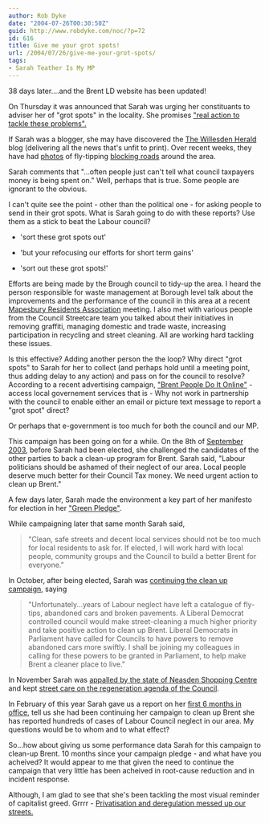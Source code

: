 ```yaml
---
author: Rob Dyke
date: "2004-07-26T00:30:50Z"
guid: http://www.robdyke.com/noc/?p=72
id: 616
title: Give me your grot spots!
url: /2004/07/26/give-me-your-grot-spots/
tags:
- Sarah Teather Is My MP
---
```

38 days later....and the Brent LD website has been updated!

On Thursday it was announced that Sarah was urging her constituants to adviser her of "grot spots" in the locality. She promises ["real action to tackle these problems".](http://www.sarahteather.libdems.org.uk/news/143.html?PHPSESSID=e483503599e4dbfa4513fc89d83bdac9)

If Sarah was a blogger, she may have discovered the [The Willesden Herald](http://willesdenherald.blogspot.com/) blog (delivering all the news that's unfit to print). Over recent weeks, they have had [photos](http://willesdenherald.blogspot.com/2004_06_01_willesdenherald_archive.html#108741674224805711) of fly-tipping [blocking roads](http://willesdenherald.blogspot.com/2004_07_01_willesdenherald_archive.html#108983787460032789) around the area.

Sarah comments that "...often people just can't tell what council taxpayers money is being spent on." Well, perhaps that is true. Some people are ignorant to the obvious. 

I can't quite see the point - other than the political one - for asking people to send in their grot spots. What is Sarah going to do with these reports? Use them as a stick to beat the Labour council?

- 'sort these grot spots out'
  
- 'but your refocusing our efforts for short term gains'
  
- 'sort out these grot spots!'

Efforts are being made by the Brough council to tidy-up the area. I heard the person responsible for waste management at Borough level talk about the improvements and the performance of the council in this area at a recent [Mapesbury Residents Association](http://www.brentbrain.org.uk/brain/webpages.nsf/0/3B76B32C416B5CC9802566E0005C7FF0?OpenDocument&page=1&Z=1) meeting. I also met with various people from the Council Streetcare team you talked about their initiatives in removing graffiti, managing domestic and trade waste, increasing participation in recycling and street cleaning. All are working hard tackling these issues.

Is this effective? Adding another person the the loop? Why direct "grot spots" to Sarah for her to collect (and perhaps hold until a meeting point, thus adding delay to any action) and pass on for the council to resolve? According to a recent advertising campaign, ["Brent People Do It Online"](http://www.brent.gov.uk/news.nsf/24878f4b00d4f0f68025663c006c7944/85a1542c6b58f27b80256cf6005bcff3!OpenDocument) - access local governement services that is - Why not work in partnership with the council to enable either an email or picture text message to report a "grot spot" direct?

Or perhaps that e-government is too much for both the council and our MP.

This campaign has been going on for a while. On the 8th of [September 2003](http://www.sarahteather.libdems.org.uk/news/46.html), before Sarah had been elected, she challenged the candidates of the other parties to back a clean-up program for Brent. Sarah said, "Labour politicians should be ashamed of their neglect of our area. Local people deserve much better for their Council Tax money. We need urgent action to clean up Brent."

A few days later, Sarah made the environment a key part of her manifesto for election in her ["Green Pledge"](http://www.sarahteather.libdems.org.uk/news/51.html).

While campaigning later that same month Sarah said,

> "Clean, safe streets and decent local services should not be too much for local residents to ask for. If elected, I will work hard with local people, community groups and the Council to build a better Brent for everyone."

In October, after being elected, Sarah was [continuing the clean up campaign,](http://www.sarahteather.libdems.org.uk/news/68.html) saying

> "Unfortunately...years of Labour neglect have left a catalogue of fly-tips, abandoned cars and broken pavements. A Liberal Democrat controlled council would make street-cleaning a much higher priority and take positive action to clean up Brent. Liberal Democrats in Parliament have called for Councils to have powers to remove abandoned cars more swiftly. I shall be joining my colleagues in calling for these powers to be granted in Parliament, to help make Brent a cleaner place to live."

In November Sarah was [appalled by the state of Neasden Shopping Centre](http://www.sarahteather.libdems.org.uk/news/64.html) and kept [street care on the regeneration agenda of the Council](http://www.sarahteather.libdems.org.uk/news/75.html).

In February of this year Sarah gave us a report on her [first 6 months in office](http://www.sarahteather.libdems.org.uk/news/113.html), tell us she had been continuing her campaign to clean up Brent she has reported hundreds of cases of Labour Council neglect in our area. My questions would be to whom and to what effect?

So...how about giving us some performance data Sarah for this campaign to clean-up Brent. 10 months since your campaign pledge - and what have you acheived? It would appear to me that given the need to continue the campaign that very little has been acheived in root-cause reduction and in incident response.

Although, I am glad to see that she's been tackling the most visual reminder of capitalist greed. Grrrr - [Privatisation and deregulation messed up our streets.](http://www.sarahteather.libdems.org.uk/news/121.html)